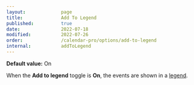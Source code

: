 ```yaml
---
layout:             page
title:              Add To Legend
published:          true
date:               2022-07-18
modified:           2022-07-26
order:              /calendar-pro/options/add-to-legend
internal:           addToLegend
---
```

**Default value:** On

When the **Add to legend** toggle is **On**, the events are shown in a [legend](../../options/legend/index.md).

